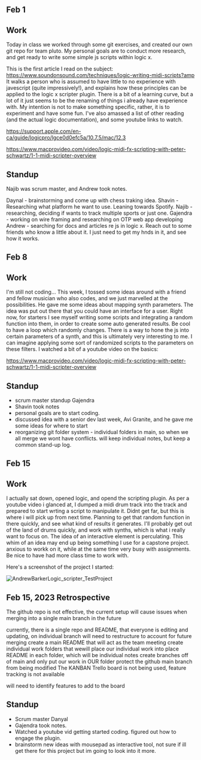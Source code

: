 ## Feb 1

## Work

Today in class we worked through some git exercises, and
created our own git repo for team pluto. My personal goals  are to conduct more research, and get ready to write some simple js scripts
within logic x.

This is the first article I read on the subject: https://www.soundonsound.com/techniques/logic-writing-midi-scripts?amp
It walks a person who is assumed to have little to no experience with javescript (quite impressively!), and explains how
these principles can be applied to the logic x scripter plugin.
There is a bit of a learning curve, but a lot of it just seems to be the renaming of things i already have experience with.
My intention is not to make something specific, rather, it is to experiment and have some fun.
I've also amassed a list of other reading (and the actual logic documentation), and some youtube links to watch.

https://support.apple.com/en-ca/guide/logicpro/lgce0d0efc5a/10.7.5/mac/12.3

https://www.macprovideo.com/video/logic-midi-fx-scripting-with-peter-schwartz/1-1-midi-scripter-overview

## Standup

Najib was scrum master, and Andrew took notes.

Daynal - brainstorming and come up with chess traking idea.
Shavin - Researching what platform he want to use. Leaning towards Spotify.
Najib - researching, deciding if wants to track multiple sports or just one.
Gajendra - working on wire framing and researching on OTP web app developing
Andrew - searching for docs and articles re js in logic x. Reach out to some friends who know a little about it.
I just need to get my hnds in it, and see how it works.


## Feb 8

## Work

I'm still not coding... This week, I tossed some ideas around with a friend and fellow musician who also codes, and we just marvelled
at the possibilities. He gave me some ideas about mapping synth parameters. The idea was put out there that you could have an interface for a user. 
Right now, for starters I see myself writing some scripts and integrating a random function into them, in order to create
some auto generated results. Be cool to have a loop which randomly changes.
There is a way to hone the js into certain parameters of a synth, and this is ultimately very interesting to me.
I can imagine applying some sort of randomized scripts to the parameters on these filters. I watched a bit of a youtube video on the basics:

https://www.macprovideo.com/video/logic-midi-fx-scripting-with-peter-schwartz/1-1-midi-scripter-overview

## Standup

- scrum master standup Gajendra
- Shavin took notes
- personal goals are to start coding.
- discussed idea with a senior dev last week, Avi Granite, and he
gave me some ideas for where to start
- reorganizing git folder system - individual folders in main, so when we all merge we wont have conflicts.
will keep individual notes, but keep a common stand-up log.


## Feb 15

## Work

I actually sat down, opened logic, and opend the scripting plugin. As per a youtube video i glanced at, I dumped a midi drum track into
the track and prepared to start wrting a script to manipulate it. Didnt get far, but this is where i will pick up from next time.
Planning to get that random function in there quickly, and see what kind of results it generates. 
I'll probably get out of the land of drums quickly, and work with synths, which is what i really want to focus on.
The idea of an interactive element is perculating. This whim of an idea may end up being something I use for a capstone project.
anxious to workk on it, while at the same time very busy with assignments. Be nice to have had more class time to work with.

Here's a screenshot of the project I started:

![AndrewBarkerLogic_scripter_TestProject](https://user-images.githubusercontent.com/103617658/220728285-e0889335-0d32-4969-9a8e-9d1d03de183f.jpg)


## Feb 15, 2023 Retrospective

The github repo is not effective, the current setup will cause issues when merging into a single main branch in the future

currently, there is a single repo and README, that everyone is editing and updating, on individual branch
will need to restructure to account for future merging
create a main README that will act as the team meeting
create individual work folders that wewill place our individual work into
place README in each folder, which will be individual notes
create branches off of main and only put our work in OUR folder
protect the github main branch from being modified
The KANBAN Trello board is not being used, feature tracking is not available

will need to identify features to add to the board

## Standup

- Scrum master Danyal
- Gajendra took notes.
- Watched a youtube vid getting started coding. figured out how to engage the plugin.
- brainstorm new ideas with mousepad as interactive tool, not sure if ill get there for this project
but im going to look into it more.